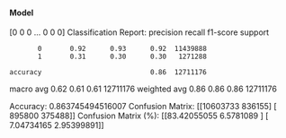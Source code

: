 #### Model
[0 0 0 ... 0 0 0]
Classification Report:
              precision    recall  f1-score   support

           0       0.92      0.93      0.92  11439888
           1       0.31      0.30      0.30   1271288

    accuracy                           0.86  12711176
   macro avg       0.62      0.61      0.61  12711176
weighted avg       0.86      0.86      0.86  12711176

Accuracy: 0.863745494516007
Confusion Matrix:
[[10603733   836155]
 [  895800   375488]]
Confusion Matrix (%):
[[83.42055055  6.5781089 ]
 [ 7.04734165  2.95399891]]
